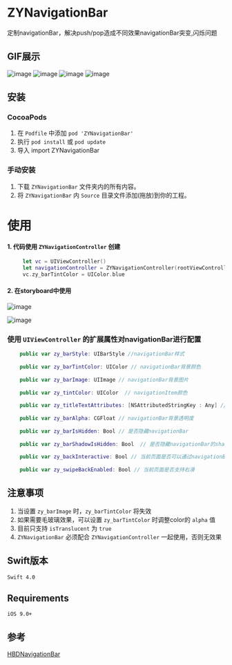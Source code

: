 # ZYNavigationBar
定制navigationBar，解决push/pop造成不同效果navigationBar突变,闪烁问题


## GIF展示
![image](https://note.youdao.com/yws/api/personal/file/WEB15de47d32d83166870a7e98f47ab8733?method=download&shareKey=fc081d7f877b9bb44649e3afb82affa0)
![image](https://note.youdao.com/yws/api/personal/file/WEB47d6d3ed1c80b01985e70825bc038ace?method=download&shareKey=dd10f88528dde7f4d28594912ce9df45)
![image](https://note.youdao.com/yws/api/personal/file/WEBcf69ae46f80304157c3f7d69cfefdda0?method=download&shareKey=adef0433b241a3e4c0bd2836687b284a)
![image](https://note.youdao.com/yws/api/personal/file/WEB112faeaef4c35097821b40097fa6784d?method=download&shareKey=9b879bd7f76386dfd1323ef9ed4161ce)


## 安装

###  CocoaPods

1. 在 `Podfile` 中添加 `pod 'ZYNavigationBar'`
2. 执行 `pod install` 或 `pod update`
3. 导入 import ZYNavigationBar

### 手动安装

1. 下载 `ZYNavigationBar` 文件夹内的所有内容。
2. 将 `ZYNavigationBar` 内 `Source` 目录文件添加(拖放)到你的工程。

# 使用
#### 1. 代码使用 `ZYNavigationController` 创建

```swift
     let vc = UIViewController()
     let navigationController = ZYNavigationController(rootViewController: vc)
     vc.zy_barTintColor = UIColor.blue
```
#### 2. 在storyboard中使用

![image](https://note.youdao.com/yws/api/personal/file/WEB602855175ebf8835cceaab95fb7d1528?method=download&shareKey=204ac1615682e569454bf933d446a9ef)
    
![image](https://note.youdao.com/yws/api/personal/file/WEBb6ec0e8fc4937f142ece67842d3846ff?method=download&shareKey=32f71f41c21f9d182b5d9e68572a9b4d)


### 使用 `UIViewController` 的扩展属性对navigationBar进行配置

```swift
    public var zy_barStyle: UIBarStyle //navigationBar样式
    
    public var zy_barTintColor: UIColor // navigationBar背景颜色
    
    public var zy_barImage: UIImage // navigationBar背景图片
    
    public var zy_tintColor: UIColor  // navigationItem颜色
    
    public var zy_titleTextAttributes: [NSAttributedStringKey : Any] //navigationItem标题
    
    public var zy_barAlpha: CGFloat // navigationBar背景透明度
    
    public var zy_barIsHidden: Bool // 是否隐藏navigationBar
    
    public var zy_barShadowIsHidden: Bool  // 是否隐藏navigationBar的shadow
    
    public var zy_backInteractive: Bool // 当前页面是否可以通过navigationBar返回按钮和右滑pop
    
    public var zy_swipeBackEnabled: Bool // 当前页面是否支持右滑
```

## 注意事项

  1. 当设置 `zy_barImage` 时，`zy_barTintColor` 将失效
  2. 如果需要毛玻璃效果，可以设置 `zy_barTintColor` 时调整color的 `alpha` 值
  3. 目前只支持 `isTranslucent` 为 `true`
  4. `ZYNavigationBar` 必须配合 `ZYNavigationController` 一起使用，否则无效果

## Swift版本

	Swift 4.0


## Requirements

	iOS 9.0+

## 参考

[HBDNavigationBar](https://github.com/listenzz/HBDNavigationBar)



